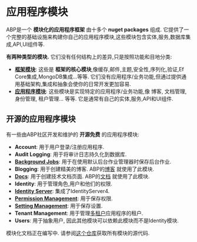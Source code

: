# 应用程序模块

ABP是一个 **模块化的应用程序框架** 由十多个 **nuget packages** 组成. 它提供了一个完整的基础设施来构建你自己的应用程序模块,这些模块包含实体,服务,数据库集成,API,UI组件等.

**有两种类型的模块.** 它们没有任何结构上的差异,只是按照功能和目地分类:

* [**框架模块**](https://github.com/abpframework/abp/tree/master/framework/src): 这些是 **框架的核心模块**,像缓存,邮件,主题,安全性,序列化,验证,Ef Core集成,MongoDB集成...等等. 它们没有应用程序/业务功能,但通过提供通用基础架构,集成和抽象会使你的日常开发更加容易.
* [**应用程序模块**](https://github.com/abpframework/abp/tree/master/modules): 这些模块是实现特定的应用程序/业务功能,像 博客, 文档管理, 身份管理, 租户管理... 等等. 它是通常有自己的实体,服务,API和UI组件.

## 开源的应用程序模块

有一些由ABP社区开发和维护的 **开源免费** 的应用程序模块:

* **Account**: 用于用户登录/注册应用程序.
* **Audit Logging**: 用于将审计日志持久化到数据库.
* [**Background Jobs**](Modules/Background-Jobs.md): 用于在使用默认后台作业管理器时保存后台作业.
* **Blogging**: 用于创建精美的博客. ABP的[博客](https://abp.io/blog/abp/) 就使用了此模块.
* [**Docs**](Modules/Docs.md): 用于创建技术文档页面. ABP的[文档](https://abp.io/documents/) 就使用了此模块.
* **Identity**: 用于管理角色,用户和他们的权限.
* [**Identity Server**](Modules/IdentityServer.md): 集成了IdentityServer4.
* [**Permission Management**](Modules/Permission-Management.md): 用于保存权限.
* [**Setting Management**](Modules/Setting-Management.md): 用于保存设置.
* **Tenant Management**: 用于管理[多租户](../Multi-Tenancy.md)应用程序的租户.
* **Users**: 用于抽象用户, 因此其他模块可以依赖此模块而不是Identity模块.

模块化文档正在编写中. 请参阅[这个仓库](https://github.com/abpframework/abp/tree/master/modules)获取所有模块的源代码.